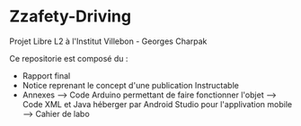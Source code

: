 # Zzafety-Driving
Projet Libre L2 à l'Institut Villebon - Georges Charpak

Ce repositorie est composé du :
  - Rapport final
  - Notice reprenant le concept d'une publication Instructable 
  - Annexes
    --> Code Arduino permettant de faire fonctionner l'objet
    --> Code XML et Java héberger par Android Studio pour l'applivation mobile
    --> Cahier de labo

